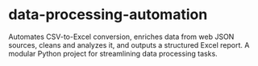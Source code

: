 # data-processing-automation
Automates CSV-to-Excel conversion, enriches data from web JSON sources, cleans and analyzes it, and outputs a structured Excel report. A modular Python project for streamlining data processing tasks.
